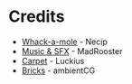 # Credits
* [Whack-a-mole](https://www.fab.com/listings/e443c8d5-6422-4730-a909-316a2a58c5b6) - Necip
* [Music & SFX](https://www.gamedevmarket.net/asset/mini-games-sound-effects-and-music-pack) - MadRooster
* [Carpet](https://opengameart.org/content/arcade-carpet-textures) - Luckius
* [Bricks](https://ambientcg.com/view?id=Bricks054) - ambientCG
